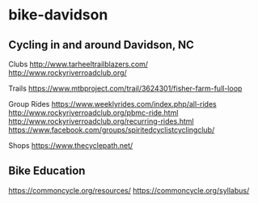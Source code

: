 # bike-davidson



## Cycling in and around Davidson, NC

Clubs
http://www.tarheeltrailblazers.com/
http://www.rockyriverroadclub.org/

Trails
https://www.mtbproject.com/trail/3624301/fisher-farm-full-loop

Group Rides
https://www.weeklyrides.com/index.php/all-rides
http://www.rockyriverroadclub.org/pbmc-ride.html
http://www.rockyriverroadclub.org/recurring-rides.html
https://www.facebook.com/groups/spiritedcyclistcyclingclub/

Shops
https://www.thecyclepath.net/






## Bike Education

https://commoncycle.org/resources/
https://commoncycle.org/syllabus/







